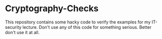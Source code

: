# Cryptography-Checks

This repository contains some hacky code to verify the examples for my
IT-security lecture. Don't use any of this code for something serious. Better
don't use it at all.
